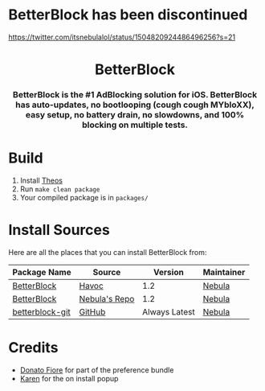 # BetterBlock has been discontinued
https://twitter.com/itsnebulalol/status/1504820924486496256?s=21

<h1 align="center">BetterBlock</h1>
<h3 align="center">BetterBlock is the #1 AdBlocking solution for iOS. BetterBlock has auto-updates, no bootlooping (cough cough MYbloXX), easy setup, no battery drain, no slowdowns, and 100% blocking on multiple tests.</h3>
<!--<p align="center"> 
  <a href="https://github.com/itsnebulalol/betterblock/issues/new?assignees=&labels=bug&template=bug_report.md&title=%5BBUG%5D+">Report Bug (soon)</a>
  <b> · </b>
  <a href="https://github.com/itsnebulalol/betterblock/issues/new?assignees=&labels=enhancement&template=feature_request.md&title=%5BEnhancement%5D">Request Feature (soon)</a>
  <b> · </b>
  <a href="https://discord.com">Discord</a><br />
</p>-->

<!--<p align="center"> 
  <img src="https://img.shields.io/github/stars/itsnebulalol/betterblock" alt="Stars">
  <img src="https://img.shields.io/github/forks/itsnebulalol/betterblock" alt="Forks">
  <span class="badge-buymeacoffee">
    <a href="https://patreon.com/nebulalol" title="Donate to this project using Patreon"><img src="https://img.shields.io/badge/buy%20me%20a%20coffee-donate-yellow.svg" alt="Patreon donate button" /></a>
  </span>
</p>-->

# Build
1. Install [Theos](https://theos.dev/docs/installation)
2. Run `make clean package`
3. Your compiled package is in `packages/`

# Install Sources
Here are all the places that you can install BetterBlock from:

Package Name | Source | Version | Maintainer
---|---|---|---
[BetterBlock](https://havoc.app/package/betterblock) | [Havoc](https://havoc.app/) | 1.2 | [Nebula](https://github.com/itsnebulalol)
[BetterBlock](https://apt.itsnebula.net/depictions/me.nebula.betterblock) | [Nebula's Repo](https://apt.itsnebula.net/) | 1.2 | [Nebula](https://github.com/itsnebulalol)
[betterblock-git](https://github.com/itsnebulalol/betterblock) | [GitHub](https://github.com/itsnebulalol/betterblock) | Always Latest | [Nebula](https://github.com/itsnebulalol)

# Credits
- [Donato Fiore](https://github.com/donato-fiore) for part of the preference bundle
- [Karen](https://github.com/akemin-dayo) for the on install popup
